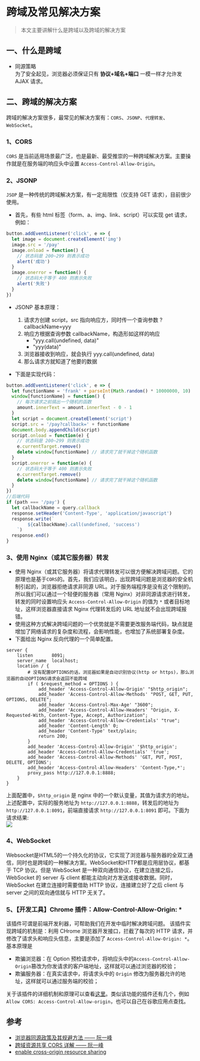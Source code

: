 # 跨域及常见解决方案

> 本文主要讲解什么是跨域以及跨域的解决方案

## 一、什么是跨域

- 同源策略  
  为了安全起见，浏览器必须保证只有 **协议+域名+端口** 一模一样才允许发 AJAX 请求。

## 二、跨域的解决方案

跨域的解决方案很多，最常见的解决方案有：`CORS`、`JSONP`、`代理转发`、`WebSocket`。

### 1、CORS

`CORS` 是当前适用场景最广泛，也是最新、最受推崇的一种跨域解决方案。主要操作就是在服务端的响应头中设置 `Access-Control-Allow-Origin`。

### 2、JSONP

`JSOP` 是一种传统的跨域解决方案，有一定局限性（仅支持 GET 请求），目前很少使用。

- 首先，有些 html 标签（form、a、img、link、script）可以实现 get 请求，例如：

```js
button.addEventListener('click', e => {
  let image = document.createElement('img')
  image.src = '/pay'
  image.onload = function() {
    // 状态码是 200~299 则表示成功
    alert('成功')
  }
  image.onerror = function() {
    // 状态码大于等于 400 则表示失败
    alert('失败')
  }
})
```

- JSONP 基本原理：

  1. 请求方创建 script，src 指向响应方，同时传一个查询参数 ?callbackName=yyy
  2. 响应方根据查询参数 callbackName，构造形如这样的响应
     - "yyy.call(undefined, data)"
     - "yyy(data)"
  3. 浏览器接收到响应，就会执行 yyy.call(undefined, data)
  4. 那么请求方就知道了他要的数据

- 下面是实现代码：

```js
button.addEventListener('click', e => {
  let functionName = 'frank' + parseInt(Math.random() * 10000000, 10)
  window[functionName] = function() {
    // 每次请求之前搞出一个随机的函数
    amount.innerText = amount.innerText - 0 - 1
  }
  let script = document.createElement('script')
  script.src = '/pay?callback=' + functionName
  document.body.appendChild(script)
  script.onload = function(e) {
    // 状态码是 200~299 则表示成功
    e.currentTarget.remove()
    delete window[functionName] // 请求完了就干掉这个随机函数
  }
  script.onerror = function(e) {
    // 状态码大于等于 400 则表示失败
    e.currentTarget.remove()
    delete window[functionName] // 请求完了就干掉这个随机函数
  }
})
//后端代码
if (path === '/pay') {
  let callbackName = query.callback
  response.setHeader('Content-Type', 'application/javascript')
  response.write(`
        ${callbackName}.call(undefined, 'success')
    `)
  response.end()
}
```

### 3、使用 Nginx（或其它服务器）转发

- 使用 Nginx（或其它服务器）将请求代理转发可以很方便解决跨域问题。它的原理也是基于`CORS`的。首先，我们应该明白，出现跨域问题是浏览器的安全机制引起的，浏览器拒绝请求非同源 URL。对于服务端程序是没有这个限制的。所以我们可以通过一个轻便的服务器（常用 Nginx）对非同源请求进行转发，转发的同时设置响应头 `Access-Control-Allow-Origin` 的值为 `*` 或者目标地址，这样浏览器直接请求 Nginx 代理转发后的 URL 地址就不会出现跨域报错。
- 使用这种方式解决跨域问题的一个优势就是不需要更改服务端代码，缺点就是增加了网络请求的复杂度和流程，会影响性能，也增加了系统部署复杂度。
- 下面给出 Nginx 反向代理的一个简单配置。

```
server {
    listen       8091;
    server_name  localhost;
    location / {
        # 没有配置OPTIONS的话，浏览器如果是自动识别协议(http or https)，那么浏览器的自动OPTIONS请求会返回不能跨域
        if ( $request_method = OPTIONS ) {
            add_header 'Access-Control-Allow-Origin' "$http_origin";
            add_header 'Access-Control-Allow-Methods' "POST, GET, PUT, OPTIONS, DELETE";
            add_header 'Access-Control-Max-Age' "3600";
            add_header 'Access-Control-Allow-Headers' "Origin, X-Requested-With, Content-Type, Accept, Authorization";
            add_header 'Access-Control-Allow-Credentials' "true";
            add_header 'Content-Length' 0;
            add_header 'Content-Type' text/plain;
            return 200;
        }
        add_header 'Access-Control-Allow-Origin' '$http_origin';
        add_header 'Access-Control-Allow-Credentials' 'true';
        add_header 'Access-Control-Allow-Methods' 'GET, PUT, POST, DELETE, OPTIONS';
        add_header 'Access-Control-Allow-Headers' 'Content-Type,*';
        proxy_pass http://127.0.0.1:8888;
    }
}
```

上面配置中，`$http_origin` 是 nginx 中的一个默认变量，其值为请求方的地址。上述配置中，实际的服务地址为 `http://127.0.0.1:8888`，转发后的地址为 `http://127.0.0.1:8091`，前端直接请求 `http://127.0.0.1:8091` 即可。下面为请求结果:  
![](https://img.yancongwen.cn/18-12-1/60449018.jpg)

### 4、WebSocket
Websocket是HTML5的一个持久化的协议，它实现了浏览器与服务器的全双工通信，同时也是跨域的一种解决方案。WebSocket和HTTP都是应用层协议，都基于 TCP 协议。但是 WebSocket 是一种双向通信协议，在建立连接之后，WebSocket 的 server 与 client 都能主动向对方发送或接收数据。同时，WebSocket 在建立连接时需要借助 HTTP 协议，连接建立好了之后 client 与 server 之间的双向通信就与 HTTP 无关了。

### 5、【开发工具】Chrome 插件：Allow-Control-Allow-Origin: \*

该插件可谓是前端开发利器，可帮助我们在开发中临时解决跨域问题。
该插件实现跨域的机制是：利用 CHrome 浏览器开发接口，拦截了每次的 HTTP 请求，并修改了请求头和响应头信息，主要是添加了 `Access-Control-Allow-Origin: *`。基本原理是

- 欺骗浏览器：在 Option 预检请求中，将响应头中的`Access-Control-Allow-Origin`篡改为你发请求的客户端地址，这样就可以通过浏览器的校验；
- 欺骗服务器：在真实请求中，将请求头中的 `Origin` 修改为服务器允许的地址，这样就可以通过服务端的校验；

关于该插件的详细机制和原理可以查看[这里](https://github.com/vitvad/Access-Control-Allow-Origin/issues/47#issuecomment-341539239)。类似该功能的插件还有几个，例如`Allow CORS: Access-Control-Allow-origin`，也可以自己在谷歌应用点查找。

## 参考

- [浏览器同源政策及其规避方法 —— 阮一峰](http://www.ruanyifeng.com/blog/2016/04/same-origin-policy.html)
- [跨域资源共享 CORS 详解 —— 阮一峰](http://www.ruanyifeng.com/blog/2016/04/cors.html)
- [enable cross-origin resource sharing](https://enable-cors.org/index.html)
